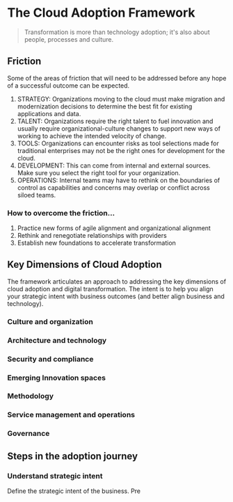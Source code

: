 # The Cloud Adoption Framework
> Transformation is more than technology adoption; it's also about people, processes and culture.

##  Friction
Some of the areas of friction that will need to be addressed before any hope of a successful outcome can be expected.
1. STRATEGY: Organizations moving to the cloud must make migration and modernization decisions to determine the best fit for existing applications and data.
2. TALENT: Organizations require the right talent to fuel innovation and usually require organizational-culture changes to support new ways of working to achieve the intended velocity of change.
3. TOOLS: Organizations can encounter risks as tool selections made for traditional enterprises may not be the right ones for development for the cloud.
4. DEVELOPMENT: This can come from internal and external sources. Make sure you select the right tool for your organization.
5. OPERATIONS: Internal teams may have to rethink on the boundaries of control as capabilities and concerns may overlap or conflict across siloed teams.

### How to overcome the friction...
1. Practice new forms of agile alignment and organizational alignment
2. Rethink and renegotiate relationships with providers
3. Establish new foundations to accelerate transformation

## Key Dimensions of Cloud Adoption
The framework articulates an approach to addressing the key dimensions of cloud adoption and digital transformation. The intent is to help you align your strategic intent with business outcomes (and better align business and technology).

### Culture and organization
### Architecture and technology
### Security and compliance
### Emerging Innovation spaces
### Methodology
### Service management and operations
### Governance

## Steps in the adoption journey
### Understand strategic intent
Define the strategic intent of the business. Pre
<!--stackedit_data:
eyJoaXN0b3J5IjpbLTk3Njk5OTIzMSwxODE3NDc3ODU5LC0xND
AxODg3NTczLC0xMTQyMjY2NTI1XX0=
-->
